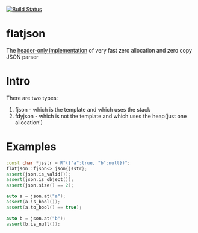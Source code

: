 [![Build Status](https://travis-ci.org/niXman/flatjson.svg?branch=master)](https://travis-ci.org/niXman/flatjson)

# flatjson
The [header-only implementation](https://github.com/niXman/flatjson/blob/master/flatjson.h) of very fast zero allocation and zero copy JSON parser

# Intro
There are two types:
1) fjson - which is the template and which uses the stack
2) fdyjson - which is not the template and which uses the heap(just one allocation!)

# Examples
```cpp
const char *jsstr = R"({"a":true, "b":null})";
flatjson::fjson<> json{jsstr};
assert(json.is_valid());
assert(json.is_object());
assert(json.size() == 2);

auto a = json.at("a");
assert(a.is_bool());
assert(a.to_bool() == true);

auto b = json.at("b");
assert(b.is_null());
```
